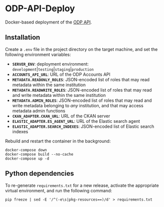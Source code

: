 # ODP-API-Deploy

Docker-based deployment of the [ODP API](https://github.com/SAEONData/ODP-API).

## Installation

Create a `.env` file in the project directory on the target machine, and set the following environment variables:

- **`SERVER_ENV`**: deployment environment: `development`|`testing`|`staging`|`production`
- **`ACCOUNTS_API_URL`**: URL of the ODP Accounts API
- **`METADATA.READONLY_ROLES`**: JSON-encoded list of roles that may read metadata within the same institution
- **`METADATA.READWRITE_ROLES`**: JSON-encoded list of roles that may read and write metadata within the same institution
- **`METADATA.ADMIN_ROLES`**: JSON-encoded list of roles that may read and write metadata belonging to _any_ institution,
and that may access metadata admin functions
- **`CKAN_ADAPTER.CKAN_URL`**: URL of the CKAN server
- **`ELASTIC_ADAPTER.ES_AGENT_URL`**: URL of the Elastic search agent
- **`ELASTIC_ADAPTER.SEARCH_INDEXES`**: JSON-encoded list of Elastic search indexes

Rebuild and restart the container in the background:

    docker-compose down
    docker-compose build --no-cache
    docker-compose up -d

## Python dependencies

To re-generate `requirements.txt` for a new release, activate the appropriate
virtual environment, and run the following command:

    pip freeze | sed -E '/^(-e\s|pkg-resources==)/d' > requirements.txt
